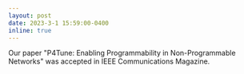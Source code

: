```yaml
---
layout: post
date: 2023-3-1 15:59:00-0400
inline: true
---
```


Our paper "P4Tune: Enabling Programmability in Non-Programmable Networks" was accepted in IEEE Communications Magazine.
